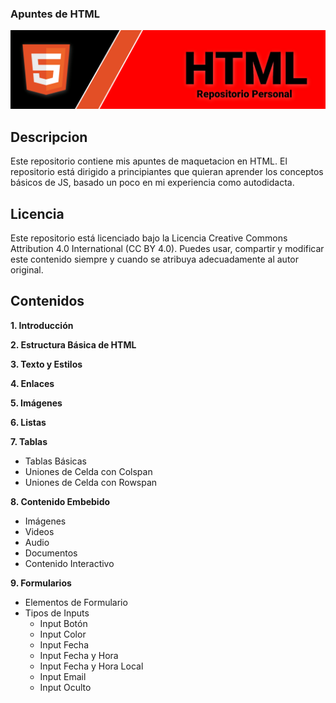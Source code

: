 ### Apuntes de HTML 

<img src="/Resources/bhtml.png">

## Descripcion

Este repositorio contiene mis apuntes de maquetacion en HTML. El repositorio está dirigido a principiantes que quieran aprender los conceptos básicos de JS, basado un poco en mi experiencia como autodidacta.

## Licencia

Este repositorio está licenciado bajo la Licencia Creative Commons Attribution 4.0 International (CC BY 4.0). Puedes usar, compartir y modificar este contenido siempre y cuando se atribuya adecuadamente al autor original.


## Contenidos

**1. Introducción**

**2. Estructura Básica de HTML**

**3. Texto y Estilos**

**4. Enlaces**

**5. Imágenes**

**6. Listas**

**7. Tablas**
   - Tablas Básicas
   - Uniones de Celda con Colspan
   - Uniones de Celda con Rowspan

**8. Contenido Embebido**
   - Imágenes
   - Videos
   - Audio
   - Documentos
   - Contenido Interactivo
   
**9. Formularios**
   - Elementos de Formulario
   - Tipos de Inputs
       - Input Botón
       - Input Color
       - Input Fecha
       - Input Fecha y Hora
       - Input Fecha y Hora Local
       - Input Email
       - Input Oculto